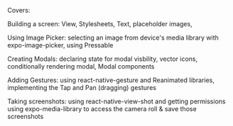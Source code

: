 Covers: 

Building a screen: View, Stylesheets, Text, placeholder images,

Using Image Picker: selecting an image from device's media library with expo-image-picker, using Pressable

Creating Modals: declaring state for modal visbility, vector icons, conditionally rendering modal, Modal components 

Adding Gestures: using react-native-gesture and Reanimated libraries, implementing the Tap and Pan (dragging) gestures

Taking screenshots: using react-native-view-shot and getting permissions using expo-media-library to access the camera roll & save those screenshots
